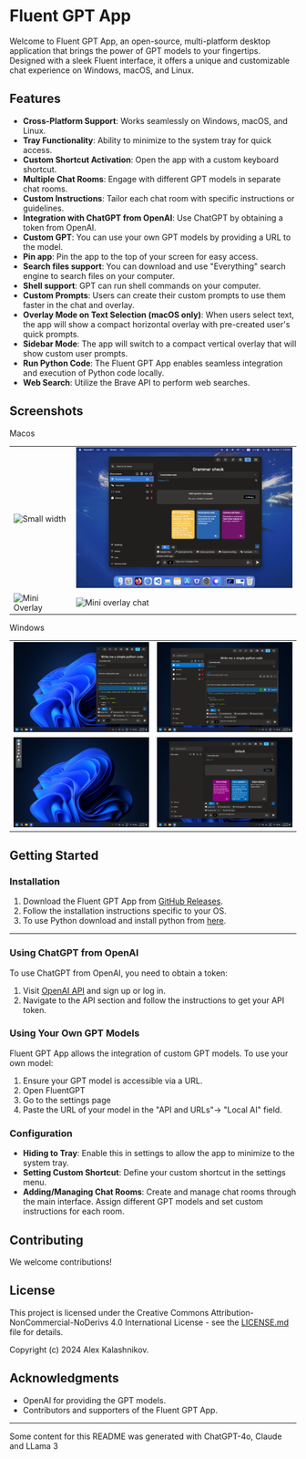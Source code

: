 # Fluent GPT App

Welcome to Fluent GPT App, an open-source, multi-platform desktop application that brings the power of GPT models to your fingertips. Designed with a sleek Fluent interface, it offers a unique and customizable chat experience on Windows, macOS, and Linux.

## Features

- **Cross-Platform Support**: Works seamlessly on Windows, macOS, and Linux.
- **Tray Functionality**: Ability to minimize to the system tray for quick access.
- **Custom Shortcut Activation**: Open the app with a custom keyboard shortcut.
- **Multiple Chat Rooms**: Engage with different GPT models in separate chat rooms.
- **Custom Instructions**: Tailor each chat room with specific instructions or guidelines.
- **Integration with ChatGPT from OpenAI**: Use ChatGPT by obtaining a token from OpenAI.
- **Custom GPT**: You can use your own GPT models by providing a URL to the model. 
- **Pin app**: Pin the app to the top of your screen for easy access.
- **Search files support**: You can download and use "Everything" search engine to search files on your computer.
- **Shell support**: GPT can run shell commands on your computer.
- **Custom Prompts**: Users can create their custom prompts to use them faster in the chat and overlay.
- **Overlay Mode on Text Selection (macOS only)**: When users select text, the app will show a compact horizontal overlay with pre-created user's quick prompts.
- **Sidebar Mode**: The app will switch to a compact vertical overlay that will show custom user prompts.
- **Run Python Code**: The Fluent GPT App enables seamless integration and execution of Python code locally.
- **Web Search**: Utilize the Brave API to perform web searches.

## Screenshots
Macos
<table>
  <tr>
    <td><img src="images-preview/1-macos.png" alt="Small width" width="400"/></td>
    <td><img src="images-preview/2-macos.png" alt="Main window" width="400"/></td>
  </tr>
  <tr>
    <td><img src="images-preview/3-macos.png" alt="Mini Overlay" width="400"/></td>
    <td><img src="images-preview/4-macos.png" alt="Mini overlay chat" width="400"/></td>
  </tr>
</table>

Windows
<table>
  <tr>
  <td><img src="images-preview/4-win.png" alt="Screenshot 4" width="400"/></td>
    <td><img src="images-preview/2-win.png" alt="Screenshot 2" width="400"/></td>
  </tr>
  <tr>
    <td><img src="images-preview/3-win.png" alt="Screenshot 3" width="400"/></td>
    <td><img src="images-preview/1-win.png" alt="Screenshot 1" width="400"/></td>
  </tr>
</table>

## Getting Started

### Installation

1. Download the Fluent GPT App from [GitHub Releases](https://github.com/realkalash/fluent_gpt_app/releases).
2. Follow the installation instructions specific to your OS.
3. To use Python download and install python from [here](https://www.python.org/downloads/).
   
---

### Using ChatGPT from OpenAI

To use ChatGPT from OpenAI, you need to obtain a token:

1. Visit [OpenAI API](https://beta.openai.com/signup/) and sign up or log in.
2. Navigate to the API section and follow the instructions to get your API token.

### Using Your Own GPT Models

Fluent GPT App allows the integration of custom GPT models. To use your own model:

1. Ensure your GPT model is accessible via a URL.
2. Open FluentGPT
3. Go to the settings page
4. Paste the URL of your model in the "API and URLs"-> "Local AI" field.

### Configuration

- **Hiding to Tray**: Enable this in settings to allow the app to minimize to the system tray.
- **Setting Custom Shortcut**: Define your custom shortcut in the settings menu.
- **Adding/Managing Chat Rooms**: Create and manage chat rooms through the main interface. Assign different GPT models and set custom instructions for each room.

## Contributing

We welcome contributions!

## License

This project is licensed under the Creative Commons Attribution-NonCommercial-NoDerivs 4.0 International License - see the [LICENSE.md](LICENSE.md) file for details.

Copyright (c) 2024 Alex Kalashnikov.

## Acknowledgments

- OpenAI for providing the GPT models.
- Contributors and supporters of the Fluent GPT App.

---
Some content for this README was generated with ChatGPT-4o, Claude and LLama 3
